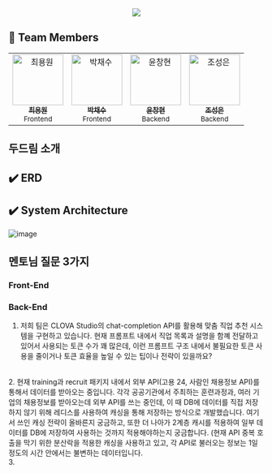 <div align="center">
  <img src="https://github.com/user-attachments/assets/c9ab5923-9a59-4b10-ad1c-3b636ac467a3">
</div>

## 👥 Team Members

<table align="center">
  <tr>
   <td align="center">
      <a href="https://github.com/cywin1018">
        <img src="https://github.com/cywin1018.png" width="100px;" alt="최용원"/><br />
        <sub><b>최용원</b></sub>
      </a><br />
      <sub>Frontend</sub>
    </td>   
    <td align="center">
      <a href="https://github.com/Chasyuss">
        <img src="https://github.com/Chasyuss.png" width="100px;" alt="박채수"/><br />
        <sub><b>박채수</b></sub>
      </a><br />
      <sub>Frontend</sub>
    </td>
    <td align="center">
      <a href="https://github.com/chyun7114">
        <img src="https://github.com/chyun7114.png" width="100px;" alt="윤창현"/><br />
        <sub><b>윤창현</b></sub>
      </a><br />
      <sub>Backend</sub>
    </td>
    <td align="center">
      <a href="https://github.com/sseongeun">
        <img src="https://github.com/sseongeun.png" width="100px;" alt="조성은"/><br />
        <sub><b>조성은</b></sub>
      </a><br />
      <sub>Backend</sub>
    </td>
  </tr>
</table>

## 두드림 소개

## ✔️ ERD

## ✔️ System Architecture
![image](https://github.com/user-attachments/assets/ecaede0f-6962-4763-86c7-014e37fe23ff)
## 멘토님 질문 3가지

### Front-End

### Back-End
1. 저희 팀은 CLOVA Studio의 chat-completion API를 활용해 맞춤 직업 추천 시스템을 구현하고 있습니다. 
현재 프롬프트 내에서 직업 목록과 설명을 함꼐 전달하고 있어서 사용되는 토큰 수가 꽤 많은데, 이런 프롬프트 구조 내에서 불필요한 토큰 사용을 줄이거나 토큰 효율을 높일 수 있는 팁이나 전략이 있을까요?
<br>
2. 현재 training과 recruit 패키지 내에서 외부 API(고용 24, 사람인 채용정보 API)를 통해서 데이터를 받아오는 중입니다.
각각 공공기관에서 주최하는 훈련과정과, 여러 기업의 채용정보를 받아오는데 외부 API를 쓰는 중인데, 이 때 DB에 데이터를 직접 저장하지 않기 위해 레디스를 사용하여 캐싱을 통해 저장하는 방식으로 개발했습니다.
여기서 쓰인 캐싱 전략이 올바른지 궁금하고, 또한 더 나아가 2계층 캐시를 적용하여 일부 데이터를 DB에 저장하여 사용하는 것까지 적용해야하는지 궁금합니다.
(현재 API 중복 호출을 막기 위한 분산락을 적용한 캐싱을 사용하고 있고, 각 API로 불러오는 정보는 1일 정도의 시간 안에서는 불변하는 데이터입니다.
<br>
3.
